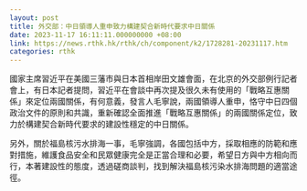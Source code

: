```yaml
---
layout: post
title: 外交部：中日領導人重申致力構建契合新時代要求中日關係
date: 2023-11-17 16:11:11.000000000 +08:00
link: https://news.rthk.hk/rthk/ch/component/k2/1728281-20231117.htm
categories: rthk
---
```


國家主席習近平在美國三藩市與日本首相岸田文雄會面，在北京的外交部例行記者會上，有日本記者提問，習近平在會談中再次提及很久未有使用的「戰略互惠關係」來定位兩國關係，有何意義，發言人毛寧說，兩國領導人重申，恪守中日四個政治文件的原則和共識，重新確認全面推進「戰略互惠關係」的兩國關係定位，致力於構建契合新時代要求的建設性穩定的中日關係。

另外，關於福島核污水排海一事，毛寧強調，各國包括中方，採取相應的防範和應對措施，維護食品安全和民眾健康完全是正當合理和必要，希望日方與中方相向而行，本著建設性的態度，透過磋商談判，找到解決福島核污染水排海問題的適當途徑。
